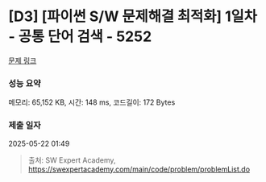 # [D3] [파이썬 S/W 문제해결 최적화] 1일차 - 공통 단어 검색 - 5252 

[문제 링크](https://swexpertacademy.com/main/code/problem/problemDetail.do?contestProbId=AWUS8yzqJCEDFAVT) 

### 성능 요약

메모리: 65,152 KB, 시간: 148 ms, 코드길이: 172 Bytes

### 제출 일자

2025-05-22 01:49



> 출처: SW Expert Academy, https://swexpertacademy.com/main/code/problem/problemList.do